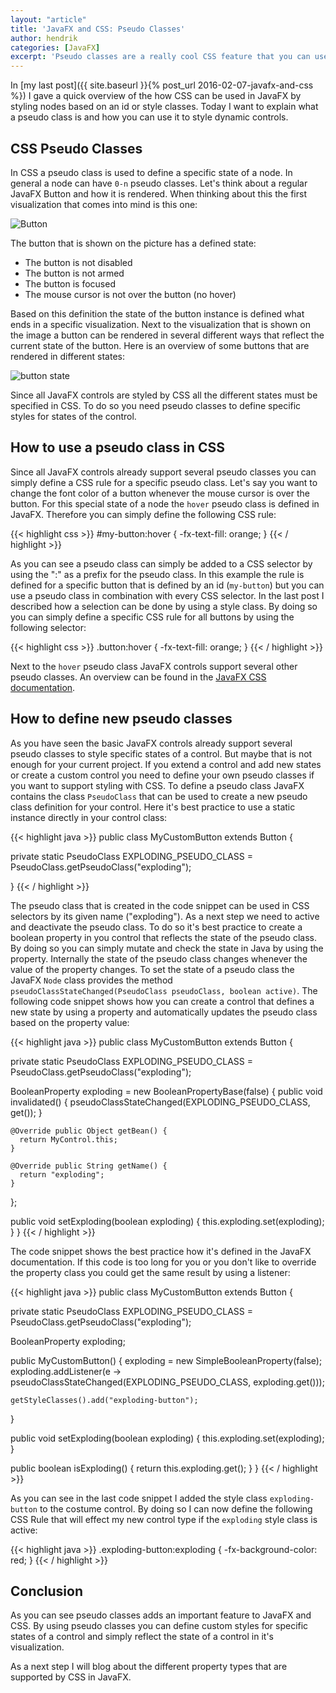 ```yaml
---
layout: "article"
title: 'JavaFX and CSS: Pseudo Classes'
author: hendrik
categories: [JavaFX]
excerpt: 'Pseudo classes are a really cool CSS feature that you can use to define styles for different states of a component. This post gives an overview how pseudo classes can be used in JavaFX'
---
```

In [my last post]({{ site.baseurl }}{% post_url 2016-02-07-javafx-and-css %}) I gave a quick overview of the how CSS can be used in JavaFX by styling nodes based on an id or style classes. Today I want to explain what a pseudo class is and how you can use it to style dynamic controls.

## CSS Pseudo Classes

In CSS a pseudo class is used to define a specific state of a node. In general a node can have `0-n` pseudo classes. Let's think about a regular JavaFX Button and how it is rendered. When thinking about this the first visualization that comes into mind is this one:

![Button](/assets/posts/guigarage-legacy/Button.png)

The button that is shown on the picture has a defined state:

* The button is not disabled
* The button is not armed
* The button is focused
* The mouse cursor is not over the button (no hover)

Based on this definition the state of the button instance is defined what ends in a specific visualization. Next to the visualization that is shown on the image a button can be rendered in several different ways that reflect the current state of the button. Here is an overview of some buttons that are rendered in different states:

![button state](/assets/posts/guigarage-legacy/button-state-1024x88.png)

Since all JavaFX controls are styled by CSS all the different states must be specified in CSS. To do so you need pseudo classes to define specific styles for states of the control.

## How to use a pseudo class in CSS

Since all JavaFX controls already support several pseudo classes you can simply define a CSS rule for a specific pseudo class. Let's say you want to change the font color of a button whenever the mouse cursor is over the button. For this special state of a node the `hover` pseudo class is defined in JavaFX. Therefore you can simply define the following CSS rule:

{{< highlight css >}}
#my-button:hover {
    -fx-text-fill: orange;
}
{{< / highlight >}}

As you can see a pseudo class can simply be added to a CSS selector by using the ":" as a prefix for the pseudo class. In this example the rule is defined for a specific button that is defined by an id (`my-button`) but you can use a pseudo class in combination with every CSS selector. In the last post I described how a selection can be done by using a style class. By doing so you can simply define a specific CSS rule for all buttons by using the following selector:

{{< highlight css >}}
.button:hover {
    -fx-text-fill: orange;
}
{{< / highlight >}}

Next to the `hover` pseudo class JavaFX controls support several other pseudo classes. An overview can be found in the [JavaFX CSS documentation](http://docs.oracle.com/javase/8/javafx/api/javafx/scene/doc-files/cssref.html).

## How to define new pseudo classes

As you have seen the basic JavaFX controls already support several pseudo classes to style specific states of a control. But maybe that is not enough for your current project. If you extend a control and add new states or create a custom control you need to define your own pseudo classes if you want to support styling with CSS. To define a pseudo class JavaFX contains the class `PseudoClass` that can be used to create a new pseudo class definition for your control. Here it's best practice to use a static instance directly in your control class:

{{< highlight java >}}
public class MyCustomButton extends Button {
  
  private static PseudoClass EXPLODING_PSEUDO_CLASS = PseudoClass.getPseudoClass("exploding");
  
}
{{< / highlight >}}

The pseudo class that is created in the code snippet can be used in CSS selectors by its given name ("exploding"). As a next step we need to active and deactivate the pseudo class. To do so it's best practice to create a boolean property in you control that reflects the state of the pseudo class. By doing so you can simply mutate and check the state in Java by using the property. Internally the state of the pseudo class changes whenever the value of the property changes. To set the state of a pseudo class the JavaFX `Node` class provides the method `pseudoClassStateChanged(PseudoClass pseudoClass, boolean active)`. The following code snippet shows how you can create a control that defines a new state by using a property and automatically updates the pseudo class based on the property value:

{{< highlight java >}}
public class MyCustomButton extends Button {
  
  private static PseudoClass EXPLODING_PSEUDO_CLASS = PseudoClass.getPseudoClass("exploding");
  
  BooleanProperty exploding = new BooleanPropertyBase(false) {
    public void invalidated() {
      pseudoClassStateChanged(EXPLODING_PSEUDO_CLASS, get());
    }

    @Override public Object getBean() {
      return MyControl.this;
    }
    
    @Override public String getName() {
      return "exploding";
    }
  };
  
  public void setExploding(boolean exploding) {
    this.exploding.set(exploding);
  }
}
{{< / highlight >}}

The code snippet shows the best practice how it's defined in the JavaFX documentation. If this code is too long for you or you don't like to override the property class you could get the same result by using a listener:

{{< highlight java >}}
public class MyCustomButton extends Button {
  
  private static PseudoClass EXPLODING_PSEUDO_CLASS = PseudoClass.getPseudoClass("exploding");
  
  BooleanProperty exploding;
  
  public MyCustomButton() {
    exploding = new SimpleBooleanProperty(false);
    exploding.addListener(e -> pseudoClassStateChanged(EXPLODING_PSEUDO_CLASS, exploding.get()));

    getStyleClasses().add("exploding-button");
  }
  
  public void setExploding(boolean exploding) {
    this.exploding.set(exploding);
  }
  
  public boolean isExploding() {
    return this.exploding.get();
  }
}
{{< / highlight >}}

As you can see in the last code snippet I added the style class `exploding-button` to the costume control. By doing so I can now define the following CSS Rule that will effect my new control type if the `exploding` style class is active:

{{< highlight java >}}
.exploding-button:exploding {
  -fx-background-color: red;
}
{{< / highlight >}}

## Conclusion

As you can see pseudo classes adds an important feature to JavaFX and CSS. By using pseudo classes you can define custom styles for specific states of a control and simply reflect the state of a control in it's visualization.

As a next step I will blog about the different property types that are supported by CSS in JavaFX.
